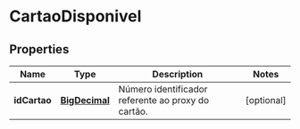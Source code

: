 
# CartaoDisponivel

## Properties
Name | Type | Description | Notes
------------ | ------------- | ------------- | -------------
**idCartao** | [**BigDecimal**](BigDecimal.md) | Número identificador referente ao proxy do cartão. |  [optional]



